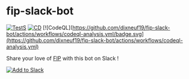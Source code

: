 # fip-slack-bot

[![TestS](https://github.com/dixneuf19/fip-slack-bot/actions/workflows/test.yaml/badge.svg)](https://github.com/dixneuf19/fip-slack-bot/actions/workflows/test.yaml) [![CD](https://github.com/dixneuf19/fip-slack-bot/actions/workflows/build-and-release.yaml/badge.svg)](https://github.com/dixneuf19/fip-slack-bot/actions/workflows/build-and-release.yaml) [![CodeQL](https://github.com/dixneuf19/fip-slack-bot/actions/workflows/codeql-analysis.yml/badge.svg](https://github.com/dixneuf19/fip-slack-bot/actions/workflows/codeql-analysis.yml)


Share your love of [FIP](https://www.fip.fr/) with this bot on Slack !

[![Add to Slack](https://platform.slack-edge.com/img/add_to_slack.png)](https://fip-slack-bot.dixneuf19.me/slack/install)
